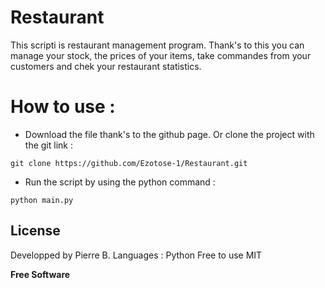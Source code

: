 # Restaurant


This scripti is restaurant management program. Thank's to this you can manage your stock, the prices of your items, take commandes from your customers and chek your restaurant statistics.

# How to use :
* Download the file thank's to the github page. Or clone the project with the git link :
```shell
git clone https://github.com/Ezotose-1/Restaurant.git
```

* Run the script by using the python command :
```shell
python main.py
```

License
----
Developped by Pierre B.
Languages : Python
Free to use
MIT


**Free Software**
